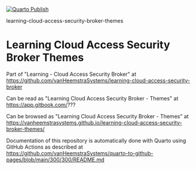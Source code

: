 [![Quarto Publish](https://github.com/vanHeemstraSystems/learning-cloud-access-security-broker-themes/actions/workflows/publish.yml/badge.svg)](https://github.com/vanHeemstraSystems/learning-cloud-access-security-broker-themes/actions/workflows/publish.yml)

learning-cloud-access-security-broker-themes
# Learning Cloud Access Security Broker Themes

Part of "Learning - Cloud Access Security Broker" at https://github.com/vanHeemstraSystems/learning-cloud-access-security-broker

Can be read as "Learning Cloud Access Security Broker - Themes" at https://app.gitbook.com/???

Can be browsed as "Learning Cloud Access Security Broker - Themes" at https://vanheemstrasystems.github.io/learning-cloud-access-security-broker-themes/

Documentation of this repository is automatically done with Quarto using GitHub Actions as described at https://github.com/vanHeemstraSystems/quarto-to-github-pages/blob/main/300/300/README.md
